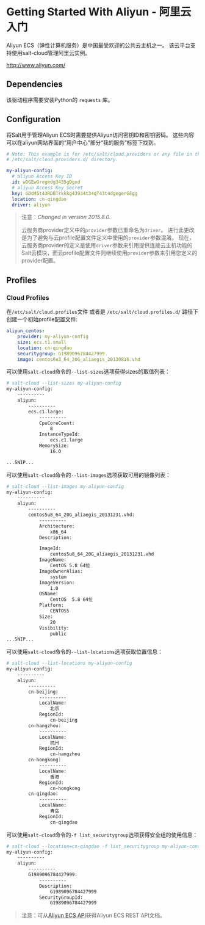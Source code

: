 # Getting Started With Aliyun - 阿里云入门

Aliyun ECS（弹性计算机服务）是中国最受欢迎的公共云主机之一。 该云平台支持使用salt-cloud管理阿里云实例。

http://www.aliyun.com/

## Dependencies

该驱动程序需要安装Python的 `requests` 库。

## Configuration

将Salt用于管理Aliyun ECS时需要提供Aliyun访问密钥ID和密钥密码。 这些内容可以在aliyun网站界面的“用户中心”部分“我的服务”标签下找到。
```yaml
# Note: This example is for /etc/salt/cloud.providers or any file in the
# /etc/salt/cloud.providers.d/ directory.

my-aliyun-config:
  # aliyun Access Key ID
  id: wDGEwGregedg3435gDgxd
  # aliyun Access Key Secret
  key: GDd45t43RDBTrkkkg43934t34qT43t4dgegerGEgg
  location: cn-qingdao
  driver: aliyun
```

> 注意：*Changed in version 2015.8.0.*
>
> 云服务商provider定义中的`provider`参数已重命名为`driver`。 进行此更改是为了避免与云profile配置文件定义中使用的`provider`参数混淆。 现在，云服务商provider的定义是使用`driver`参数来引用提供连接云主机功能的Salt云模块，而云profile配置文件则继续使用`provider`参数来引用您定义的provider配置。

## Profiles

### Cloud Profiles

在`/etc/salt/cloud.profiles`文件 或者是 `/etc/salt/cloud.profiles.d/` 路径下创建一个初始profile配置文件:
```yaml
aliyun_centos:
    provider: my-aliyun-config
    size: ecs.t1.small
    location: cn-qingdao
    securitygroup: G1989096784427999
    image: centos6u3_64_20G_aliaegis_20130816.vhd
```
可以使用`salt-cloud`命令的`--list-sizes`选项获得sizes的取值列表：
```bash
# salt-cloud --list-sizes my-aliyun-config
my-aliyun-config:
    ----------
    aliyun:
        ----------
        ecs.c1.large:
            ----------
            CpuCoreCount:
                8
            InstanceTypeId:
                ecs.c1.large
            MemorySize:
                16.0

...SNIP...
```
可以使用`salt-cloud`命令的`--list-images`选项获取可用的镜像列表：
```bash
# salt-cloud --list-images my-aliyun-config
my-aliyun-config:
    ----------
    aliyun:
        ----------
        centos5u8_64_20G_aliaegis_20131231.vhd:
            ----------
            Architecture:
                x86_64
            Description:

            ImageId:
                centos5u8_64_20G_aliaegis_20131231.vhd
            ImageName:
                CentOS 5.8 64位
            ImageOwnerAlias:
                system
            ImageVersion:
                1.0
            OSName:
                CentOS  5.8 64位
            Platform:
                CENTOS5
            Size:
                20
            Visibility:
                public
...SNIP...
```
可以使用`salt-cloud`命令的`--list-locations`选项获取位置信息：
```bash
# salt-cloud --list-locations my-aliyun-config
my-aliyun-config:
    ----------
    aliyun:
        ----------
        cn-beijing:
            ----------
            LocalName:
                北京
            RegionId:
                cn-beijing
        cn-hangzhou:
            ----------
            LocalName:
                杭州
            RegionId:
                cn-hangzhou
        cn-hongkong:
            ----------
            LocalName:
                香港
            RegionId:
                cn-hongkong
        cn-qingdao:
            ----------
            LocalName:
                青岛
            RegionId:
                cn-qingdao
```
可以使用`salt-cloud`命令的`-f list_securitygroup`选项获得安全组的使用信息：
```bash
# salt-cloud --location=cn-qingdao -f list_securitygroup my-aliyun-config
my-aliyun-config:
    ----------
    aliyun:
        ----------
        G1989096784427999:
            ----------
            Description:
                G1989096784427999
            SecurityGroupId:
                G1989096784427999
```

> 注意：可从[Aliyun ECS API](http://help.aliyun.com/list/11113464.html?spm=5176.7224429.1997282881.55.J9XhVL)获得Aliyun ECS REST API文档。
